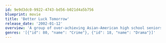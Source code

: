 ```yaml
---
id: 9e9d3dc0-9922-4743-bd56-b021d4a5b756
blueprint: movie
title: 'Better Luck Tomorrow'
release_date: '2002-01-12'
overview: 'A group of over-achieving Asian-American high school seniors enjoy a power trip when they dip into extra-curricular criminal activities.'
genres: '[{"id": 80, "name": "Crime"}, {"id": 18, "name": "Drama"}]'
---
```


